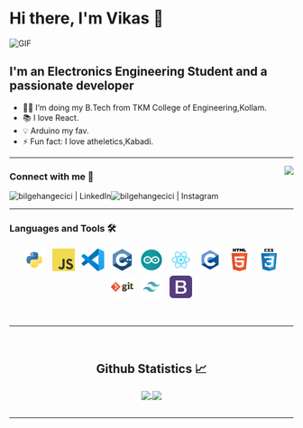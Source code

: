 # Hi there, I'm Vikas 👋 

<img align="top" alt="GIF" height="170px" src="https://media.giphy.com/media/L1R1tvI9svkIWwpVYr/giphy.gif" />


## I'm an Electronics Engineering Student and a passionate developer

- 👨‍💻 I’m doing my B.Tech from TKM College of Engineering,Kollam.
- 📚 I love React.
- 💡 Arduino my fav.
- ⚡ Fun fact: I love atheletics,Kabadi.

---


<img align="right" src="http://estruyf-github.azurewebsites.net/api/VisitorHit?user=Vk13i0&repo=Bgstatic&countColorcountColor&countColor=%237B1E7B"/>

### Connect with me 📝

[<img align="left" alt="bilgehangecici | LinkedIn" height="30px" src="https://cdn-icons-png.flaticon.com/512/174/174857.png"/>][linkedin]
[<img align="left" alt="bilgehangecici | Instagram" height="30px" src="https://cdn-icons.flaticon.com/png/512/3955/premium/3955024.png?token=exp=1655562292~hmac=89a7c5128834ca26f54f1472f4d87a0e"/>][instagram]



<br />

---

### Languages and Tools 🛠 
<p align="center">
<img src="https://raw.githubusercontent.com/github/explore/80688e429a7d4ef2fca1e82350fe8e3517d3494d/topics/python/python.png" alt="Python" height="40" style="vertical-align:top; margin:4px">
<img src="https://raw.githubusercontent.com/github/explore/80688e429a7d4ef2fca1e82350fe8e3517d3494d/topics/javascript/javascript.png" alt="Javascript" height="40" style="vertical-align:top; margin:4px">
<img src="https://raw.githubusercontent.com/github/explore/80688e429a7d4ef2fca1e82350fe8e3517d3494d/topics/visual-studio-code/visual-studio-code.png" alt="VS Code" height="40" style="vertical-align:top; margin:4px">
<img src="https://raw.githubusercontent.com/github/explore/80688e429a7d4ef2fca1e82350fe8e3517d3494d/topics/cpp/cpp.png" alt="cpp" height="40" style="vertical-align:top; margin:4px">
<img src="https://raw.githubusercontent.com/github/explore/80688e429a7d4ef2fca1e82350fe8e3517d3494d/topics/arduino/arduino.png" alt="arduino" height="40" style="vertical-align:top; margin:4px">
<img src="https://raw.githubusercontent.com/github/explore/80688e429a7d4ef2fca1e82350fe8e3517d3494d/topics/react/react.png" alt="react" height="40" style="vertical-align:top; margin:4px">
<img src="https://raw.githubusercontent.com/github/explore/80688e429a7d4ef2fca1e82350fe8e3517d3494d/topics/c/c.png" alt="c" height="40" style="vertical-align:top; margin:4px">
<img src="https://raw.githubusercontent.com/github/explore/80688e429a7d4ef2fca1e82350fe8e3517d3494d/topics/html/html.png" alt="html" height="40" style="vertical-align:top; margin:4px">
<img src="https://raw.githubusercontent.com/github/explore/80688e429a7d4ef2fca1e82350fe8e3517d3494d/topics/css/css.png" alt="css" height="40" style="vertical-align:top; margin:4px">
<img src="https://raw.githubusercontent.com/github/explore/80688e429a7d4ef2fca1e82350fe8e3517d3494d/topics/git/git.png" alt="git" height="40" style="vertical-align:top; margin:4px">
<img src="https://raw.githubusercontent.com/github/explore/80688e429a7d4ef2fca1e82350fe8e3517d3494d/topics/tailwind/tailwind.png" alt="tailwind" height="40" style="vertical-align:top; margin:4px">
<img src="https://raw.githubusercontent.com/github/explore/80688e429a7d4ef2fca1e82350fe8e3517d3494d/topics/bootstrap/bootstrap.png" alt="bootstrap" height="40" style="vertical-align:top; margin:4px">



</p>

<br/>


---

<br/>




  <h2 align="center"> Github Statistics 📈 </h2>
  
  <div align="center"> 
     <a href="">
      <img align="center" src="https://github-readme-stats-sigma-five.vercel.app/api?username=Vk13io&show_icons=true&include_all_commits=true&count_private=true&theme=react&line_height=40" />
    </a>
    <a href="">
      <img align="center" src="https://github-readme-stats.vercel.app/api/top-langs/?username=Vk13io&theme=react&line_height=40&hide=css"/>
    </a>
</div

<br/>
<br />

---



[instagram]: https://www.instagram.com/____v__k_13/
[linkedin]: https://www.linkedin.com/in/-vikask
  
